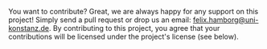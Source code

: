 You want to contribute? Great, we are always happy for any support on this project! Simply send a pull request or drop us an email: felix.hamborg@uni-konstanz.de. By contributing to this project, you agree that your contributions will be licensed under the project's license (see below).
